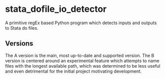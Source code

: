 # stata_dofile_io_detector
A primitive regEx based Python program which detects inputs and outputs to Stata do files.

## Versions
The A version is the main, most up-to-date and supported version.
The B version is centered around an experimental feature which attempts to name files with the longest available path, which was determined to be less useful and even detrimental for the initial project motivating development.
